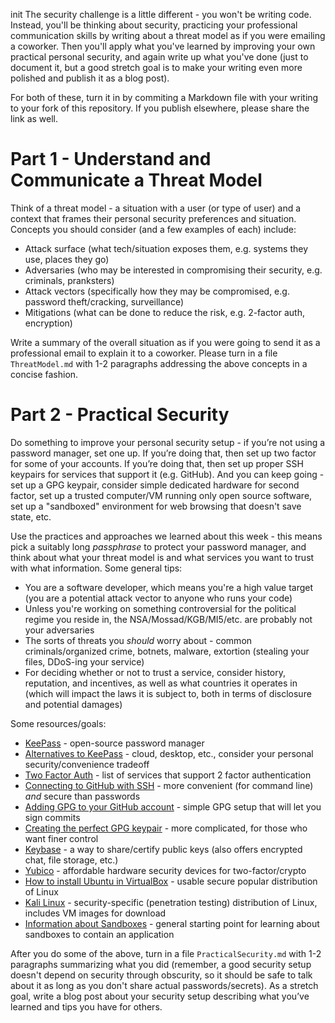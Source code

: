 init
The security challenge is a little different - you won't be writing code.
Instead, you'll be thinking about security, practicing your professional
communication skills by writing about a threat model as if you were emailing a
coworker. Then you'll apply what you've learned by improving your own practical
personal security, and again write up what you've done (just to document it, but
a good stretch goal is to make your writing even more polished and publish it as
a blog post).

For both of these, turn it in by commiting a Markdown file with your writing to
your fork of this repository. If you publish elsewhere, please share the link as
well.


# Part 1 - Understand and Communicate a Threat Model

Think of a threat model - a situation with a user (or type of user) and a
context that frames their personal security preferences and situation. Concepts
you should consider (and a few examples of each) include:

- Attack surface (what tech/situation exposes them, e.g. systems they use, places they go)
- Adversaries (who may be interested in compromising their security, e.g. criminals, pranksters)
- Attack vectors (specifically how they may be compromised, e.g. password theft/cracking, surveillance)
- Mitigations (what can be done to reduce the risk, e.g. 2-factor auth, encryption)

Write a summary of the overall situation as if you were going to send it as a
professional email to explain it to a coworker. Please turn in a file
`ThreatModel.md` with 1-2 paragraphs addressing the above concepts in a concise
fashion.


# Part 2 - Practical Security

Do something to improve your personal security setup - if you’re not using a
password manager, set one up. If you’re doing that, then set up two factor for
some of your accounts. If you’re doing that, then set up proper SSH keypairs for
services that support it (e.g. GitHub). And you can keep going - set up a GPG
keypair, consider simple dedicated hardware for second factor, set up a trusted
computer/VM running only open source software, set up a "sandboxed" environment
for web browsing that doesn't save state, etc.

Use the practices and approaches we learned about this week - this means pick
a suitably long *passphrase* to protect your password manager, and think about
what your threat model is and what services you want to trust with what
information. Some general tips:

- You are a software developer, which means you're a high value target (you are
a potential attack vector to anyone who runs your code)
- Unless you're working on something controversial for the political regime you
reside in, the NSA/Mossad/KGB/MI5/etc. are probably not your adversaries
- The sorts of threats you *should* worry about - common criminals/organized
crime, botnets, malware, extortion (stealing your files, DDoS-ing your service)
- For deciding whether or not to trust a service, consider history, reputation,
and incentives, as well as what countries it operates in (which will impact the
laws it is subject to, both in terms of disclosure and potential damages)

Some resources/goals:
- [KeePass](https://en.wikipedia.org/wiki/KeePass) - open-source password manager
- [Alternatives to KeePass](https://alternativeto.net/software/keepass/) - cloud, desktop, etc., consider your personal security/convenience tradeoff
- [Two Factor Auth](https://twofactorauth.org/) - list of services that support 2 factor authentication
- [Connecting to GitHub with SSH](https://help.github.com/articles/connecting-to-github-with-ssh/) - more convenient (for command line) *and* secure than passwords
- [Adding GPG to your GitHub account](https://help.github.com/articles/generating-a-new-gpg-key/) - simple GPG setup that will let you sign commits
- [Creating the perfect GPG keypair](https://alexcabal.com/creating-the-perfect-gpg-keypair/) - more complicated, for those who want finer control
- [Keybase](https://keybase.io/) - a way to share/certify public keys (also offers encrypted chat, file storage, etc.)
- [Yubico](https://www.yubico.com/) - affordable hardware security devices for two-factor/crypto
- [How to install Ubuntu in VirtualBox](https://linus.nci.nih.gov/bdge/installUbuntu.html) - usable secure popular distribution of Linux
- [Kali Linux](https://www.kali.org/) - security-specific (penetration testing) distribution of Linux, includes VM images for download
- [Information about Sandboxes](https://en.wikipedia.org/wiki/Sandbox_(computer_security)) - general starting point for learning about sandboxes to contain an application

After you do some of the above, turn in a file `PracticalSecurity.md` with 1-2
paragraphs summarizing what you did (remember, a good security setup doesn't
depend on security through obscurity, so it should be safe to talk about it as
long as you don't share actual passwords/secrets). As a stretch goal, write a
blog post about your security setup describing what you’ve learned and tips you
have for others.
